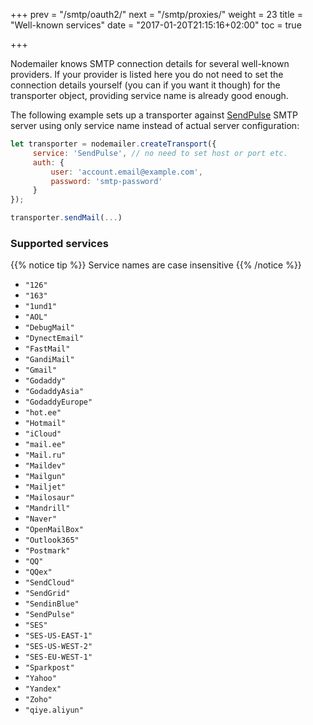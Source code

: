 +++
prev = "/smtp/oauth2/"
next = "/smtp/proxies/"
weight = 23
title = "Well-known services"
date = "2017-01-20T21:15:16+02:00"
toc = true

+++

Nodemailer knows SMTP connection details for several well-known providers. If your provider is listed here you do not need to set the connection details yourself (you can if you want it though) for the transporter object, providing service name is already good enough.

The following example sets up a transporter against [SendPulse](https://sendpulse.com/) SMTP server using only service name instead of actual server configuration:

```javascript
let transporter = nodemailer.createTransport({
     service: 'SendPulse', // no need to set host or port etc.
     auth: {
         user: 'account.email@example.com',
         password: 'smtp-password'
     }
});

transporter.sendMail(...)
```

### Supported services

{{% notice tip %}} Service names are case insensitive {{% /notice %}}

- `"126"`
- `"163"`
- `"1und1"`
- `"AOL"`
- `"DebugMail"`
- `"DynectEmail"`
- `"FastMail"`
- `"GandiMail"`
- `"Gmail"`
- `"Godaddy"`
- `"GodaddyAsia"`
- `"GodaddyEurope"`
- `"hot.ee"`
- `"Hotmail"`
- `"iCloud"`
- `"mail.ee"`
- `"Mail.ru"`
- `"Maildev"`
- `"Mailgun"`
- `"Mailjet"`
- `"Mailosaur"`
- `"Mandrill"`
- `"Naver"`
- `"OpenMailBox"`
- `"Outlook365"`
- `"Postmark"`
- `"QQ"`
- `"QQex"`
- `"SendCloud"`
- `"SendGrid"`
- `"SendinBlue"`
- `"SendPulse"`
- `"SES"`
- `"SES-US-EAST-1"`
- `"SES-US-WEST-2"`
- `"SES-EU-WEST-1"`
- `"Sparkpost"`
- `"Yahoo"`
- `"Yandex"`
- `"Zoho"`
- `"qiye.aliyun"`
